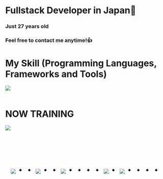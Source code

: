 # Fullstack Developer in Japan👋
### Just 27 years old 
### Feel free to contact me anytime!👍
#

# My Skill (Programming Languages, Frameworks and Tools)

<img src="https://skillicons.dev/icons?i=html,css,js,typescript,vue,php,python,nodejs,react,express,bootstrap,nest,jquery,laravel,mysql,postgresql,mongodb,firebase,aws,gcp,azure,github,gitlab,docker,vscode,discord,notion,figma,wordpress" /> <br /><br />
  
# NOW TRAINING

<img src="https://skillicons.dev/icons?i=react,next,typescript,mysql,laravel,django,docker,vscode,github" /> <br /><br />


<!-- --------------------------------- :) ---------------------------------- -->

<br><br>

<div align="center">
    <h1>
        <img src="https://user-images.githubusercontent.com/44926913/175852850-3fb6c715-1856-41ff-8c1f-94ce3b03b458.gif">・・
        <img src="https://user-images.githubusercontent.com/44926913/175853109-f8850656-6704-4a8a-bee6-9aca154d929b.gif">・・
        <img src="https://user-images.githubusercontent.com/44926913/175853154-5449d974-975e-44a6-ab84-a86031265e40.gif">・・・・
        <img src="https://user-images.githubusercontent.com/44926913/175853109-f8850656-6704-4a8a-bee6-9aca154d929b.gif">・
        <img src="https://user-images.githubusercontent.com/44926913/175853154-5449d974-975e-44a6-ab84-a86031265e40.gif">・・・・
    </h1>
  </div>
<br><br><br>
